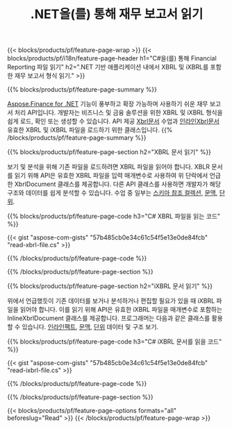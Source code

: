 ﻿---
title: .NET을(를) 통해 재무 보고서 읽기
url: /ko/net/read/
description:  .NET 라이브러리를 통해 XBRL 및 iXBRL 파일의 재무 보고서를 읽는 C# 코드.
---
{{< blocks/products/pf/feature-page-wrap >}}
{{< blocks/products/pf/i18n/feature-page-header h1="C#을(를) 통해 Financial Reporting 파일 읽기" h2=".NET 기반 애플리케이션 내에서 XBRL 및 iXBRL를 포함한 재무 보고서 형식 읽기." >}}

{{% blocks/products/pf/feature-page-summary %}}

[Aspose.Finance for .NET](https://products.aspose.com/finance/net/) 기능이 풍부하고 확장 가능하며 사용하기 쉬운 재무 보고서 처리 API입니다. 개발자는 비즈니스 및 금융 솔루션을 위한 XBRL 및 iXBRL 형식을 쉽게 로드, 확인 또는 생성할 수 있습니다. API 제공 [Xbrl문서](https://apireference.aspose.com/finance/net/aspose.finance.xbrl/xbrldocument) 수업과  [인라인Xbrl문서](https://apireference.aspose.com/finance/net/aspose.finance.xbrl.inline/inlinexbrldocument) 유효한 XBRL 및 iXBRL 파일을 로드하기 위한 클래스입니다.
{{% /blocks/products/pf/feature-page-summary %}}

{{% blocks/products/pf/feature-page-section h2="XBRL 문서 읽기" %}}

보기 및 분석을 위해 기존 파일을 로드하려면 XBRL 파일을 읽어야 합니다. XBLR 문서를 읽기 위해 API은 유효한 XBRL 파일을 입력 매개변수로 사용하여 위 단락에서 언급한 XbrlDocument 클래스를 제공합니다. 다른 API 클래스를 사용하면 개발자가 해당 구조와 데이터를 쉽게 분석할 수 있습니다. 수업 중 일부는 [스키마 참조 컬렉션](https://apireference.aspose.com/finance/net/aspose.finance.xbrl/schemarefcollection), [문맥](https://apireference.aspose.com/finance/net/aspose.finance.xbrl/context), [단위](https://apireference.aspose.com/finance/net/aspose.finance.xbrl/unit).

{{% blocks/products/pf/feature-page-code h3="C# XBRL 파일을 읽는 코드" %}}

{{< gist "aspose-com-gists" "57b485cb0e34c61c54f5e13e0de84fcb" "read-xbrl-file.cs" >}} 

{{% /blocks/products/pf/feature-page-code %}}

{{% /blocks/products/pf/feature-page-section %}}

{{% blocks/products/pf/feature-page-section h2="iXBRL 문서 읽기" %}}

위에서 언급했듯이 기존 데이터를 보거나 분석하거나 편집할 필요가 있을 때 iXBRL 파일을 읽어야 합니다. 이를 읽기 위해 API은 유효한 iXBRL 파일을 매개변수로 포함하는 InlineXbrlDocument 클래스를 제공합니다. 프로그래머는 다음과 같은 클래스를 활용할 수 있습니다. [인라인팩트](https://apireference.aspose.com/finance/net/aspose.finance.xbrl.inline/inlinefact), [문맥](https://apireference.aspose.com/finance/net/aspose.finance.xbrl/context), [단위](https://apireference.aspose.com/finance/net/aspose.finance.xbrl/unit) 데이터 및 구조 보기. 

{{% blocks/products/pf/feature-page-code h3="C# iXBRL 문서를 읽을 코드" %}}

{{< gist "aspose-com-gists" "57b485cb0e34c61c54f5e13e0de84fcb" "read-ixbrl-file.cs" >}}

{{% /blocks/products/pf/feature-page-code %}}

{{% /blocks/products/pf/feature-page-section %}}

{{< blocks/products/pf/feature-page-options formats="all" beforeslug="Read" >}}
{{< /blocks/products/pf/feature-page-wrap >}}